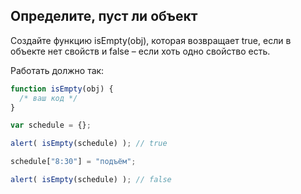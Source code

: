 ## Определите, пуст ли объект ##

Создайте функцию isEmpty(obj), которая возвращает true, 
если в объекте нет свойств и false – если хоть одно свойство есть.

Работать должно так:
```javascript
function isEmpty(obj) {
  /* ваш код */
}

var schedule = {};

alert( isEmpty(schedule) ); // true

schedule["8:30"] = "подъём";

alert( isEmpty(schedule) ); // false
```

